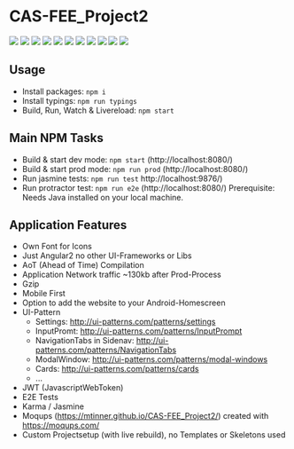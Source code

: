 
# CAS-FEE_Project2
![](https://raw.githubusercontent.com/mtinner/CAS-FEE_Project2/develop/moqups/NavDrawer.PNG)
![](https://raw.githubusercontent.com/mtinner/CAS-FEE_Project2/develop/moqups/ShoppingList.PNG)
![](https://raw.githubusercontent.com/mtinner/CAS-FEE_Project2/develop/moqups/CostManagement.PNG)
![](https://raw.githubusercontent.com/mtinner/CAS-FEE_Project2/develop/moqups/AddExpense.PNG)
![](https://raw.githubusercontent.com/mtinner/CAS-FEE_Project2/develop/moqups/Settings.PNG)
![](https://raw.githubusercontent.com/mtinner/CAS-FEE_Project2/develop/moqups/Groups.PNG)
![](https://raw.githubusercontent.com/mtinner/CAS-FEE_Project2/develop/moqups/AddGroup.PNG)
![](https://raw.githubusercontent.com/mtinner/CAS-FEE_Project2/develop/moqups/Members.PNG)
![](https://raw.githubusercontent.com/mtinner/CAS-FEE_Project2/develop/moqups/AddMembers.PNG)
![](https://raw.githubusercontent.com/mtinner/CAS-FEE_Project2/develop/moqups/Suggestions.PNG)
![](https://raw.githubusercontent.com/mtinner/CAS-FEE_Project2/develop/moqups/CustomizeGroups.PNG)

## Usage
* Install packages: `npm i`
* Install typings: `npm run typings`
* Build, Run, Watch & Livereload: `npm start`

## Main NPM Tasks
* Build & start dev mode: `npm start` (http://localhost:8080/)
* Build & start prod mode: `npm run prod` (http://localhost:8080/)
* Run jasmine tests: `npm run test` http://localhost:9876/)
* Run protractor test: `npm run e2e` (http://localhost:8080/) Prerequisite: Needs Java installed on your local machine. 
 
## Application Features
* Own Font for Icons
* Just Angular2 no other UI-Frameworks or Libs
* AoT (Ahead of Time) Compilation
* Application Network traffic ~130kb after Prod-Process 
* Gzip
* Mobile First
* Option to add the website to your Android-Homescreen
* UI-Pattern
    * Settings: http://ui-patterns.com/patterns/settings
    * InputPromt: http://ui-patterns.com/patterns/InputPrompt
    * NavigationTabs in Sidenav: http://ui-patterns.com/patterns/NavigationTabs
    * ModalWindow: http://ui-patterns.com/patterns/modal-windows
    * Cards: http://ui-patterns.com/patterns/cards
    * ...
* JWT (JavascriptWebToken)
* E2E Tests
* Karma / Jasmine
* Moqups (https://mtinner.github.io/CAS-FEE_Project2/) created with https://moqups.com/
* Custom Projectsetup (with live rebuild), no Templates or Skeletons used
